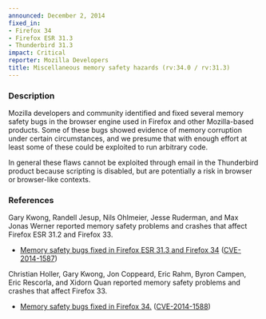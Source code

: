```yaml
---
announced: December 2, 2014
fixed_in:
- Firefox 34
- Firefox ESR 31.3
- Thunderbird 31.3
impact: Critical
reporter: Mozilla Developers
title: Miscellaneous memory safety hazards (rv:34.0 / rv:31.3)
---
```


<h3>Description</h3>

<p>Mozilla developers and community identified and fixed several memory safety
bugs in the browser engine used in Firefox and other Mozilla-based products.
Some of these bugs showed evidence of memory corruption under certain
circumstances, and we presume that with enough effort at least some of these
could be exploited to run arbitrary code.</p>

<p class="note">In general these flaws cannot be exploited through email in the
Thunderbird product because scripting is disabled, but are potentially a risk in
browser or browser-like contexts.</p>

<h3>References</h3>

<p>Gary Kwong, Randell Jesup, Nils Ohlmeier, Jesse Ruderman, and Max Jonas
Werner reported memory safety problems and crashes that affect Firefox ESR 31.2
and Firefox 33.</p>

<ul>
  <li><a
href="https://bugzilla.mozilla.org/buglist.cgi?bug_id=1042567,1080312,1089207,
1072847,1079729">
          Memory safety bugs fixed in Firefox ESR 31.3 and Firefox 34</a> (<a
href="http://cve.mitre.org/cgi-bin/cvename.cgi?name=CVE-2014-1587"
class="ex-ref">CVE-2014-1587</a>)</li>
</ul>

<p>Christian Holler, Gary Kwong, Jon Coppeard, Eric Rahm, Byron Campen, Eric
Rescorla, and Xidorn Quan reported memory safety problems and crashes that
affect Firefox 33.</p>

<ul>
  <li><a
href="https://bugzilla.mozilla.org/buglist.cgi?bug_id=1013001,1023158,1064835,
1096026,1075546,1086842,1073577,1048517,1026037,1037830,1077687">
          Memory safety bugs fixed in Firefox 34.</a> (<a
href="http://cve.mitre.org/cgi-bin/cvename.cgi?name=CVE-2014-1588"
class="ex-ref">CVE-2014-1588</a>)</li>
</ul>



